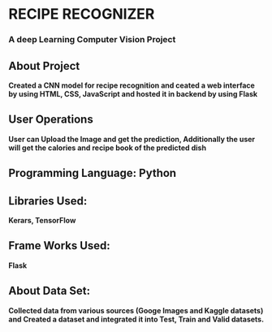 
# **RECIPE RECOGNIZER**

### A deep Learning Computer Vision Project

## About Project
**Created a CNN model for recipe recognition and ceated a web interface by using HTML, CSS, JavaScript and hosted it in backend by using Flask**

## User Operations
**User can Upload the Image and get the prediction, Additionally the user will get the calories and recipe book of the predicted dish**

## Programming Language: Python

## Libraries Used: 
**Kerars, TensorFlow**

## Frame Works Used:
**Flask**

## About Data Set:
**Collected data from various sources (Googe Images and Kaggle datasets) and Created a dataset and integrated it into Test, Train and Valid datasets.**

 